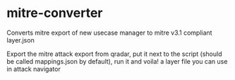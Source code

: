 # mitre-converter
Converts mitre export of new usecase manager to mitre v3.1 compliant layer.json

Export the mitre attack export from qradar, put it next to the script (should be called mappings.json by default), run it and voila! a layer file you can use in attack navigator
